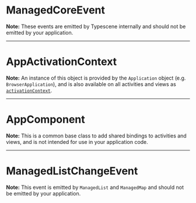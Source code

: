 # ManagedCoreEvent
**Note:** These events are emitted by Typescene internally and should not be emitted by your application.

---
# AppActivationContext
**Note:** An instance of this object is provided by the `Application` object (e.g. `BrowserApplication`), and is also available on all activities and views as [`activationContext`](/docs/ref/AppComponent#AppComponent:activationContext).

---
# AppComponent
**Note:** This is a common base class to add shared bindings to activities and views, and is not intended for use in your application code.

---
# ManagedListChangeEvent
**Note:** This event is emitted by `ManagedList` and `ManagedMap` and should not be emitted by your application.

